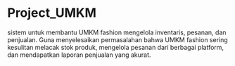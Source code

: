 # Project_UMKM
sistem untuk membantu UMKM fashion mengelola inventaris, pesanan, dan penjualan. Guna menyelesaikan permasalahan bahwa UMKM fashion sering kesulitan melacak stok produk, mengelola pesanan dari berbagai platform, dan mendapatkan laporan penjualan yang akurat.
